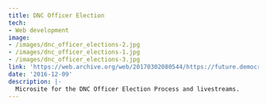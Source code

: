 ```yaml
---
title: DNC Officer Election
tech:
- Web development
image:
- /images/dnc_officer_elections-2.jpg
- /images/dnc_officer_elections-1.jpg
- /images/dnc_officer_elections-3.jpg
link: 'https://web.archive.org/web/20170302080544/https://future.democrats.org/'
date: '2016-12-09'
description: |-
  Microsite for the DNC Officer Election Process and livestreams.
---
```




